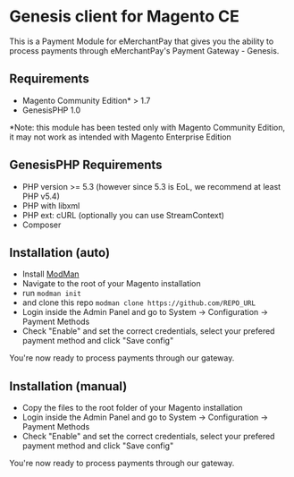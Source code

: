 Genesis client for Magento CE
=============================

This is a Payment Module for eMerchantPay that gives you the ability to process payments through eMerchantPay's Payment Gateway - Genesis.

Requirements
------------

* Magento Community Edition* > 1.7
* GenesisPHP 1.0

*Note: this module has been tested only with Magento Community Edition, it may not work
as intended with Magento Enterprise Edition

GenesisPHP Requirements
------------

* PHP version >= 5.3 (however since 5.3 is EoL, we recommend at least PHP v5.4)
* PHP with libxml
* PHP ext: cURL (optionally you can use StreamContext)
* Composer


Installation (auto)
---------------------

* Install [ModMan]
* Navigate to the root of your Magento installation
* run `modman init`
* and clone this repo `modman clone https://github.com/REPO_URL`
* Login inside the Admin Panel and go to System -> Configuration -> Payment Methods
* Check "Enable" and set the correct credentials, select your prefered payment method and click "Save config"

You're now ready to process payments through our gateway.


Installation (manual)
---------------------

* Copy the files to the root folder of your Magento installation
* Login inside the Admin Panel and go to System -> Configuration -> Payment Methods
* Check "Enable" and set the correct credentials, select your prefered payment method and click "Save config"

You're now ready to process payments through our gateway.

[ModMan]: https://github.com/colinmollenhour/modman